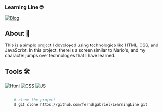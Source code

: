  ### Learning Line 🤓


[![Blog](https://img.shields.io/website?label=Deploy&style=for-the-badge&url=https://learningline.vercel.app)](https://learningline.vercel.app)

<div>
    <h2>About 🚨</h2>
    <p>
        This is a simple project I developed using technologies like HTML, CSS, and JavaScript. In this project, there is a screen similar to Mario's, and my character jumps over technologies that I have learned.
    </p>
</div>
<div>
    <div>
        <h2>Tools 🛠</h2>       
        <img src='https://img.shields.io/badge/HTML5-E34F26?style=for-the-badge&logo=html5&logoColor=white' alt='Html'/>
        <img src='https://img.shields.io/badge/CSS3-1572B6?style=for-the-badge&logo=css3&logoColor=white' alt='CSS'/>        
        <img src='https://img.shields.io/badge/JavaScript-F7DF1E?style=for-the-badge&logo=javascript&logoColor=black' alt='JS'/>
    </div>
    <br/>
</div>


```bash
    # clone the project
    $ git clone https://github.com/ferndsgabriel/LearningLine.git
```   

